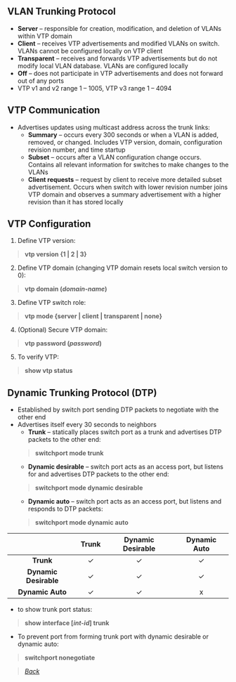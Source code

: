 ## VLAN Trunking Protocol  
* **Server** – responsible for creation, modification, and deletion of VLANs within VTP domain  
* **Client** – receives VTP advertisements and modified VLANs on switch. VLANs cannot be configured locally on VTP client  
* **Transparent** – receives and forwards VTP advertisements but do not modify local VLAN database. VLANs are configured locally  
* **Off** – does not participate in VTP advertisements and does not forward out of any ports  
* VTP v1 and v2 range 1 – 1005, VTP v3 range 1 – 4094  


## VTP Communication  
* Advertises updates using multicast address across the trunk links:  
  * **Summary** – occurs every 300 seconds or when a VLAN is added, removed, or changed. Includes VTP version, domain, configuration revision number, and time startup  
  * **Subset** – occurs after a VLAN configuration change occurs. Contains all relevant information for switches to make changes to the VLANs  
  * **Client requests** – request by client to receive more detailed subset advertisement. Occurs when switch with lower revision number joins VTP domain and observes a summary advertisement with a higher revision than it has stored locally  


## VTP Configuration  
1. Define VTP version:  
> **vtp version {1 | 2 | 3}**  
2. Define VTP domain (changing VTP domain resets local switch version to 0):  
> **vtp domain (*domain-name*)**  
3. Define VTP switch role:  
> **vtp mode {server | client | transparent | none}**  
4. (Optional) Secure VTP domain:  
> **vtp password (*password*)**  
5. To verify VTP:  
> **show vtp status**  


## Dynamic Trunking Protocol (DTP)  
* Established by switch port sending DTP packets to negotiate with the other end  
* Advertises itself every 30 seconds to neighbors  
  * **Trunk** – statically places switch port as a trunk and advertises DTP packets to the other end:  
  > **switchport mode trunk**  
  * **Dynamic desirable** – switch port acts as an access port, but listens for and advertises DTP packets to the other end:  
  > **switchport mode dynamic desirable**  
  * **Dynamic auto** – switch port acts as an access port, but listens and responds to DTP packets:  
  > **switchport mode dynamic auto**  
  
|                       | Trunk | Dynamic Desirable | Dynamic Auto |
|     :---:             | :---: |   :---:           |   :---:      |
| **Trunk**             |    ✓  |    ✓             |   ✓          |
| **Dynamic Desirable** | ✓     |   ✓              |   ✓          |
| **Dynamic Auto**      | ✓     |   ✓              |      x       |  

* to show trunk port status:  
> **show interface [*int-id*] trunk**  
* To prevent port from forming trunk port with dynamic desirable or dynamic auto:  
> **switchport nonegotiate**  


> *[Back](https://github.com/network-dluong/CCNP-ENCOR/tree/3.0-Infrastructure)*  
